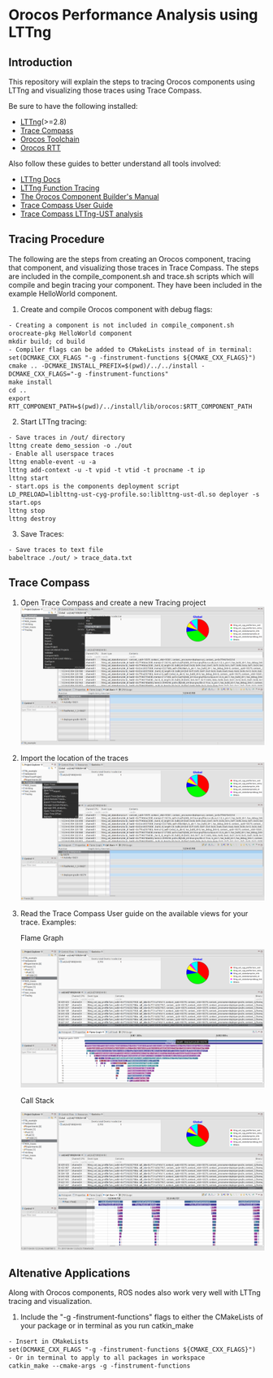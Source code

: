# Orocos Performance Analysis using LTTng

Introduction
------------
This repository will explain the steps to tracing Orocos components using LTTng and visualizing those traces using Trace Compass. 

Be sure to have the following installed:
- [LTTng](http://www.lttng.org/)(>=2.8)
- [Trace Compass](http://tracecompass.org/)
- [Orocos Toolchain](http://www.orocos.org/wiki/upgrading-toolchain-2x-toolchain-28x)
- [Orocos RTT](http://www.orocos.org/stable/documentation/rtt/v2.x/doc-xml/orocos-installation.html)

Also follow these guides to better understand all tools involved:
- [LTTng Docs](http://www.lttng.org/docs/v2.9/)
- [LTTng Function Tracing](http://lttng.org/man/3/lttng-ust-cyg-profile/v2.9/)
- [The Orocos Component Builder's Manual](https://people.mech.kuleuven.be/~orocos/pub/devel/documentation/rtt/master/doc-xml/orocos-components-manual.html)
- [Trace Compass User Guide](http://archive.eclipse.org/tracecompass/doc/stable/org.eclipse.tracecompass.doc.user/User-Guide.html)
- [Trace Compass LTTng-UST analysis](http://archive.eclipse.org/tracecompass/doc/stable/org.eclipse.tracecompass.doc.user/LTTng-UST-Analyses.html)

Tracing Procedure
-----------------
The following are the steps from creating an Orocos component, tracing that component, and visualizing those traces in Trace Compass. 
The steps are included in the compile_component.sh and trace.sh scripts which will compile and begin tracing your component. They have been included in the example HelloWorld component.

1. Create and compile Orocos component with debug flags:
```
- Creating a component is not included in compile_component.sh
orocreate-pkg HelloWorld component
mkdir build; cd build
- Compiler flags can be added to CMakeLists instead of in terminal: set(DCMAKE_CXX_FLAGS "-g -finstrument-functions ${CMAKE_CXX_FLAGS}")
cmake .. -DCMAKE_INSTALL_PREFIX=$(pwd)/../../install -DCMAKE_CXX_FLAGS="-g -finstrument-functions"
make install
cd ..
export RTT_COMPONENT_PATH=$(pwd)/../install/lib/orocos:$RTT_COMPONENT_PATH
```

2. Start LTTng tracing:
```
- Save traces in /out/ directory
lttng create demo_session -o ./out
- Enable all userspace traces
lttng enable-event -u -a
lttng add-context -u -t vpid -t vtid -t procname -t ip
lttng start
- start.ops is the components deployment script
LD_PRELOAD=liblttng-ust-cyg-profile.so:liblttng-ust-dl.so deployer -s start.ops
lttng stop
lttng destroy
```
3. Save Traces:
```
- Save traces to text file
babeltrace ./out/ > trace_data.txt
```
Trace Compass
-------------
1. Open Trace Compass and create a new Tracing project
![](images/create_project.png)
2. Import the location of the traces
![](images/importTrace.png)
3. Read the Trace Compass User guide on the available views for your trace. Examples:
   
   Flame Graph

   ![](images/flame_graph.png)

   Call Stack

   ![](images/stack.png)

Altenative Applications
-----------------------
Along with Orocos components, ROS nodes also work very well with LTTng tracing and visualization. 
1. Include the "-g -finstrument-functions" flags to either the CMakeLists of your package or in terminal as you run catkin_make
```
- Insert in CMakeLists 
set(DCMAKE_CXX_FLAGS "-g -finstrument-functions ${CMAKE_CXX_FLAGS}")
- Or in terminal to apply to all packages in workspace
catkin_make --cmake-args -g -finstrument-functions
```
